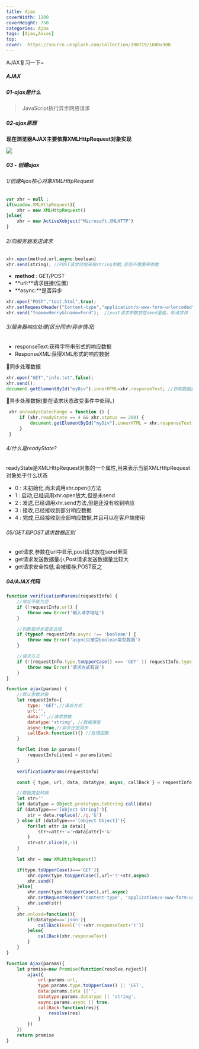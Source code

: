 ```yaml
---
title: Ajax
coverWidth: 1200
coverHeight: 750
categories: Ajax
tags: [Ajax,Axios]
top:
cover:  https://source.unsplash.com/collection/190729/1600x900
---
```

AJAX复习一下~

<!--more-->

##### AJAX

##### 01-ajax是什么

> ​	JavaScript执行异步网络请求

##### 02-ajax原理

**现在浏览器AJAX主要依靠XMLHttpRequest对象实现**

![](https://s1.ax1x.com/2020/11/10/BbxQdP.png)

##### 03 - 创建ajax

###### 1/创建Ajax核心对象XMLHttpRequest

```js
var xhr = null ;
if(window.XMLHttpRequest){
	xhr = new XMLHttpRequest()
}else{
	xhr = new ActiveXobject("Microsoft.XMLHTTP")
}
```

###### 2/向服务器发送请求

```js
xhr.open(method,url,async:boolean)
xhr.send(string); //POST请求时候采用string参数,否则不需要带参数
```

- **method** : GET/POST
- **url:**请求链接(位置)
- **async:**是否异步

```js
xhr.open("POST","test.html",true);  
xhr.setRequestHeader("Content-type","application/x-www-form-urlencoded");  
xhr.send("fname=Henry&lname=Ford");  //post请求参数放在send里面，即请求体
```

###### 3/服务器响应处理(区分同步/异步情况)

- responseText:获得字符串形式的响应数据
- ResponseXML:获得XML形式的响应数据

👹同步处理数据

```js
xhr.open("GET","info.txt",false);  
xhr.send();  
document.getElementById("myDiv").innerHTML=xhr.responseText; //获取数据直接显示在页面上
```

👺异步处理数据(要在请求状态改变事件中处理。)

```js
 xhr.onreadystatechange = function () {
     if (xhr.readyState == 4 && xhr.status == 200) {
         document.getElementById("myDiv").innerHTML = xhr.responseText;
     }
 }
```

###### 4/什么是readyState?

readyState是XMLHttpRequest对象的一个属性,用来表示当前XMLHttpRequest对象处于什么状态

- 0 : 未初始化,尚未调用xhr.open()方法
- 1 : 启动,已经调用xhr.open放大,但是未send
- 2 : 发送,已经调用xhr.send方法,但是还没有收到响应
- 3 : 接收,已经接收到部分响应数据
- 4 : 完成,已经接收到全部响应数据,并且可以在客户端使用

###### 05/GET和POST请求数据区别

- get请求,参数在url中显示,post请求放在send里面
- get请求发送数据量小,Post请求发送数据量比较大
- get请求安全性低,会被缓存,POST反之

##### 04/AJAX代码

```js
function verificationParams(requestInfo) {
	//地址不能为空
	if (!requestInfo.url) {
		throw new Error('输入请求地址')
	}

	//判断是异步是否合规
	if (typeof requestInfo.async !== 'boolean') {
		throw new Error('async只接受boolean类型数据')
	}

	//请求方式
	if (!(requestInfo.type.toUpperCase() === 'GET' || requestInfo.type.toUpperCase() === 'post')) {
		throw new Error('请求方式有误')
	}
}

function ajax(params) {
	//默认参数对象
	let requestInfo={
		type: 'GET',//请求方式
		url:'',
		data:'',//请求参数
		datatype:'string', //数据类型
		async:true,//异步还是同步
		callBack:function(){} //处理函数	
	}

	for(let item in params){
		requestInfo[item] = params[item]
	}
	
	verificationParams(requestInfo)

	const { type, url, data, datatype, async, callBack } = requestInfo

	//数据类型转换
	let str=''
	let dataType = Object.prototype.toString.call(data)
	if (dataType==='[object String]'){
		str = data.replace(/,/g,'&')
	} else if (dataType==='[object Object]'){
		for(let attr in data){
			str+=attr+'='+data[attr]+'&'
		}
		str=str.slice(0,-1)
	}
	
	let xhr = new XMLHttpRequest()

	if(type.toUpperCase()==='GET'){
		xhr.open(type.toUpperCase(),url+'?'+str,async)
		xhr.send()
	}else{
		xhr.open(type.toUpperCase(),url,async)
		xhr.setRequestHeader('content-type', 'application/x-www-form-urlencoded')
		xhr.send(str)
	}
	xhr.onload=function(){
		if(datatype==='json'){
			callBack(eval('('+xhr.responseText+')'))
		}else{
			callBack(xhr.responseText)
		}
	}
}

function Ajax(params){
	let promise=new Promise(function(resolve,reject){
		ajax({
			url:params.url,
			type:params.type.toUpperCase() || 'GET',
			data:params.data ||'',
			datatype:params.datatype || 'string',
			async:params.async || true,
			callBack:function(res){
				resolve(res)
			}
		})
	})
	return promise
}
```

